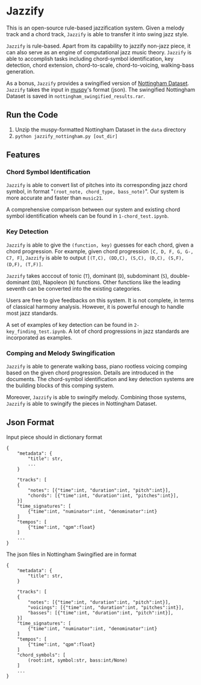# Jazzify

This is an open-source rule-based jazzification system. Given a melody track and a chord track, `Jazzify` is able to transfer it into swing jazz style.

`Jazzify` is rule-based. Apart from its capability to jazzify non-jazz piece, it can also serve as an engine of computational jazz music theory. `Jazzify` is able to accomplish tasks including chord-symbol identification, key detection, chord extension, chord-to-scale, chord-to-voicing, walking-bass generation.

As a bonus, `Jazzify` provides a swingified version of [Nottingham Dataset](https://ifdo.ca/~seymour/nottingham/nottingham.html). `Jazzify` takes the input in [muspy](https://muspy.com/ "muspy")'s format (json). The swingified Nottingham Dataset is saved in ```nottingham_swingified_results.rar```.

## Run the Code

1. Unzip the muspy-formatted Nottingham Dataset in the `data` directory
2. `python jazzify_nottingham.py [out_dir]`

## Features

### Chord Symbol Identification

`Jazzify` is able to convert list of pitches into its corresponding jazz chord symbol, in format "`(root_note, chord_type, bass_note)`". Our system is more accurate and faster than `music21`.

A comprehensive comparison between our system and existing chord symbol identification wheels can be found in `1-chord_test.ipynb`.

### Key Detection

`Jazzify` is able to give the `(function, key)` guesses for each chord, given a chord progression. For example, given chord progression `[C, D, F, G, G-, C7, F]`, `Jazzify` is able to output `[(T,C), (DD,C), (S,C), (D,C), (S,F), (D,F), (T,F)]`.

`Jazzify` takes acccout of tonic (`T`), dominant (`D`), subdominant (`S`), double-dominant (`DD`), Napoleon (`N`) functions. Other functions like the leading seventh can be converted into the existing categories.

Users are free to give feedbacks on this system. It is not complete, in terms of classical harmony analysis. However, it is powerful enough to handle most jazz standards.

A set of examples of key detection can be found in `2-key_finding_test.ipynb`. A lot of chord progressions in jazz standards are incorporated as examples.

### Comping and Melody Swingification

`Jazzify` is able to generate walking bass, piano rootless voicing comping based on the given chord progression. Details are introduced in the documents. The chord-symbol identification and key detection systems are the building blocks of this comping system.

Moreover, `Jazzify` is able to swingify melody. Combining those systems, `Jazzify` is able to swingify the pieces in Nottingham Dataset.

## Json Format
Input piece should in dictionary format
```
{
	"metadata": {
		"title": str,
		...
	}

	"tracks": [
	{
		"notes": [{"time":int, "duration":int, "pitch":int}],
		"chords": [{"time":int, "duration":int, "pitches":int}],
	}]
	"time_signatures": [
		{"time":int, "numinator":int, "denominator":int}
	]
	"tempos": [
		{"time":int, "qpm":float}
	]
	...
}
```

The json files in Nottingham Swingified are in format
```
{
	"metadata": {
		"title": str,
	}

	"tracks": [
	{
		"notes": [{"time":int, "duration":int, "pitch":int}],
		"voicings": [{"time":int, "duration":int, "pitches":int}],
		"basses": [{"time":int, "duration":int, "pitch":int}],
	}]
	"time_signatures": [
		{"time":int, "numinator":int, "denominator":int}
	]
	"tempos": [
		{"time":int, "qpm":float}
	]
	"chord_symbols": [
		(root:int, symbol:str, bass:int/None)
	]
	...
}
```
